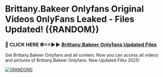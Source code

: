 # Brittany.Bakeer Onlyfans Original Videos 0nlyFans Leaked - Files Updated! ({RANDOM})

<h3>🔴 CLICK HERE 🌐==►► <a href="https://betterlinks.top/A2PfLJ" rel="nofollow">Brittany.Bakeer Onlyfans Updated Files</a></h3>

Get Brittany.Bakeer Onlyfans and all content. Now you can access all videos and pictures of Brittany.Bakeer Onlyfans. New Updated Files 2025!

[![{RANDOM}](https://i.imgur.com/ppqm5kG.gif)](https://betterlinks.top/A2PfLJ)